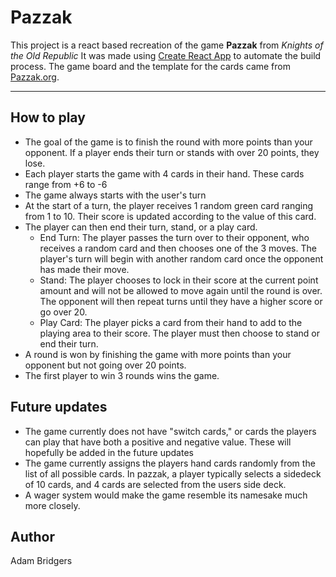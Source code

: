 # Pazzak
This project is a react based recreation of the game **Pazzak** from *Knights of the Old Republic*
It was made using [Create React App](https://github.com/facebookincubator/create-react-app) to automate the build process. The game board and the template for the cards came from [Pazzak.org](http://www.pazaak.org).
***
## How to play
* The goal of the game is to finish the round with more points than your opponent. If a player ends their turn or stands with over 20 points, they lose.
* Each player starts the game with 4 cards in their hand. These cards range from +6 to -6
* The game always starts with the user's turn
* At the start of a turn, the player receives 1 random green card ranging from 1 to 10. Their score is updated according to the value of this card.
* The player can then end their turn, stand, or a play card.
  * End Turn: The player passes the turn over to their opponent, who receives a random card and then chooses one of the 3 moves. The player's turn will begin with another random card once the opponent has made their move.  
  * Stand: The player chooses to lock in their score at the current point amount and will not be allowed to move again until the round is over. The opponent will then repeat turns until they have a higher score or go over 20.
  * Play Card: The player picks a card from their hand to add to the playing area to their score. The player must then choose to stand or end their turn.
* A round is won by finishing the game with more points than your opponent but not going over 20 points.
* The first player to win 3 rounds wins the game.
## Future updates
* The game currently does not have "switch cards," or cards the players can play that have both a positive and negative value. These will hopefully be added in the future updates
* The game currently assigns the players hand cards randomly from the list of all possible cards. In pazzak, a player typically selects a sidedeck of 10 cards, and 4 cards are selected from the users side deck.
* A wager system would make the game resemble its namesake much more closely.


## Author
Adam Bridgers
